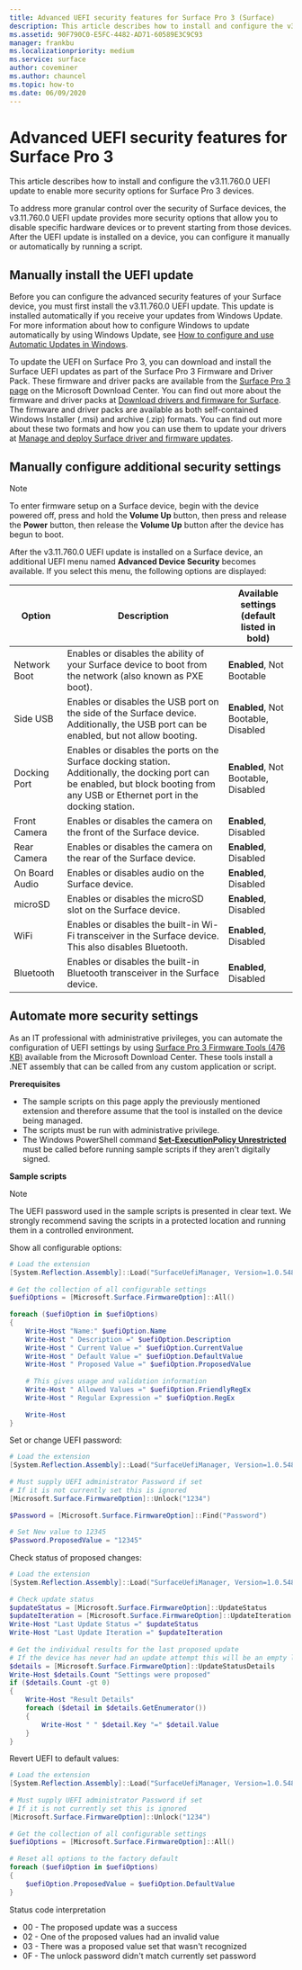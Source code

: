 ```yaml
---
title: Advanced UEFI security features for Surface Pro 3 (Surface)
description: This article describes how to install and configure the v3.11.760.0 UEFI update to enable more security options for Surface Pro 3 devices.
ms.assetid: 90F790C0-E5FC-4482-AD71-60589E3C9C93
manager: frankbu
ms.localizationpriority: medium
ms.service: surface
author: coveminer
ms.author: chauncel
ms.topic: how-to
ms.date: 06/09/2020
---
```


# Advanced UEFI security features for Surface Pro 3

This article describes how to install and configure the v3.11.760.0 UEFI update to enable more security options for Surface Pro 3 devices.

To address more granular control over the security of Surface devices, the v3.11.760.0 UEFI update provides more security options that allow you to disable specific hardware devices or to prevent starting from those devices. After the UEFI update is installed on a device, you can configure it manually or automatically by running a script.

## Manually install the UEFI update

Before you can configure the advanced security features of your Surface device, you must first install the v3.11.760.0 UEFI update. This update is installed automatically if you receive your updates from Windows Update. For more information about how to configure Windows to update automatically by using Windows Update, see [How to configure and use Automatic Updates in Windows](https://support.microsoft.com/kb/306525).

To update the UEFI on Surface Pro 3, you can download and install the Surface UEFI updates as part of the Surface Pro 3 Firmware and Driver Pack. These firmware and driver packs are available from the [Surface Pro 3 page](https://www.microsoft.com/download/details.aspx?id=38826) on the Microsoft Download Center. You can find out more about the firmware and driver packs at [Download drivers and firmware for Surface](https://support.microsoft.com/help/4023482). The firmware and driver packs are available as both self-contained Windows Installer (.msi) and archive (.zip) formats. You can find out more about these two formats and how you can use them to update your drivers at [Manage and deploy Surface driver and firmware updates](manage-surface-driver-and-firmware-updates.md).

## Manually configure additional security settings

>[!NOTE]
>To enter firmware setup on a Surface device, begin with the device powered off, press and hold the **Volume Up** button, then press and release the **Power** button, then release the **Volume Up** button after the device has begun to boot.

After the v3.11.760.0 UEFI update is installed on a Surface device, an additional UEFI menu named **Advanced Device Security** becomes available. If you select this menu, the following options are displayed:

| Option         | Description                                                                                                                                                                          | Available settings (default listed in bold) |
|----------------|--------------------------------------------------------------------------------------------------------------------------------------------------------------------------------------|---------------------------------------------|
| Network Boot   | Enables or disables the ability of your Surface device to boot from the network (also known as PXE boot).                                                                            | **Enabled**, Not Bootable                   |
| Side USB       | Enables or disables the USB port on the side of the Surface device. Additionally, the USB port can be enabled, but not allow booting.                                                | **Enabled**, Not Bootable, Disabled         |
| Docking Port   | Enables or disables the ports on the Surface docking station. Additionally, the docking port can be enabled, but block booting from any USB or Ethernet port in the docking station. | **Enabled**, Not Bootable, Disabled         |
| Front Camera   | Enables or disables the camera on the front of the Surface device.                                                                                                                   | **Enabled**, Disabled                       |
| Rear Camera    | Enables or disables the camera on the rear of the Surface device.                                                                                                                    | **Enabled**, Disabled                       |
| On Board Audio | Enables or disables audio on the Surface device.                                                                                                                                     | **Enabled**, Disabled                       |
| microSD        | Enables or disables the microSD slot on the Surface device.                                                                                                                          | **Enabled**, Disabled                       |
| WiFi           | Enables or disables the built-in Wi-Fi transceiver in the Surface device. This also disables Bluetooth.                                                                              | **Enabled**, Disabled                       |
| Bluetooth      | Enables or disables the built-in Bluetooth transceiver in the Surface device.                                                                                                        | **Enabled**, Disabled                       |

## Automate more security settings

As an IT professional with administrative privileges, you can automate the configuration of UEFI settings by using [Surface Pro 3 Firmware Tools (476 KB)](https://www.microsoft.com/download/details.aspx?id=38826) available from the Microsoft Download Center. These tools install a .NET assembly that can be called from any custom application or script.

**Prerequisites**

- The sample scripts on this page apply the previously mentioned extension and therefore assume that the tool is installed on the device being managed.
- The scripts must be run with administrative privilege.
- The Windows PowerShell command [**Set-ExecutionPolicy Unrestricted**](https://technet.microsoft.com/library/ee176961.aspx) must be called before running sample scripts if they aren't digitally signed.

**Sample scripts**

> [!NOTE]
> The UEFI password used in the sample scripts is presented in clear text. We strongly recommend saving the scripts in a protected location and running them in a controlled environment.

Show all configurable options:

```powershell
# Load the extension 
[System.Reflection.Assembly]::Load("SurfaceUefiManager, Version=1.0.5483.22783, Culture=neutral, PublicKeyToken=20606f4b5276c705")  
 
# Get the collection of all configurable settings 
$uefiOptions = [Microsoft.Surface.FirmwareOption]::All() 
 
foreach ($uefiOption in $uefiOptions) 
{ 
    Write-Host "Name:" $uefiOption.Name 
    Write-Host " Description =" $uefiOption.Description 
    Write-Host " Current Value =" $uefiOption.CurrentValue 
    Write-Host " Default Value =" $uefiOption.DefaultValue 
    Write-Host " Proposed Value =" $uefiOption.ProposedValue 
     
    # This gives usage and validation information 
    Write-Host " Allowed Values =" $uefiOption.FriendlyRegEx 
    Write-Host " Regular Expression =" $uefiOption.RegEx 
     
    Write-Host 
}
```

Set or change UEFI password:

```powershell
# Load the extension 
[System.Reflection.Assembly]::Load("SurfaceUefiManager, Version=1.0.5483.22783, Culture=neutral, PublicKeyToken=20606f4b5276c705")  
 
# Must supply UEFI administrator Password if set 
# If it is not currently set this is ignored 
[Microsoft.Surface.FirmwareOption]::Unlock("1234") 
 
$Password = [Microsoft.Surface.FirmwareOption]::Find("Password") 
 
# Set New value to 12345 
$Password.ProposedValue = "12345"
```

Check status of proposed changes:

```powershell
# Load the extension 
[System.Reflection.Assembly]::Load("SurfaceUefiManager, Version=1.0.5483.22783, Culture=neutral, PublicKeyToken=20606f4b5276c705")  
 
# Check update status 
$updateStatus = [Microsoft.Surface.FirmwareOption]::UpdateStatus 
$updateIteration = [Microsoft.Surface.FirmwareOption]::UpdateIteration 
Write-Host "Last Update Status =" $updateStatus 
Write-Host "Last Update Iteration =" $updateIteration 
 
# Get the individual results for the last proposed update 
# If the device has never had an update attempt this will be an empty list 
$details = [Microsoft.Surface.FirmwareOption]::UpdateStatusDetails 
Write-Host $details.Count "Settings were proposed" 
if ($details.Count -gt 0) 
{ 
    Write-Host "Result Details" 
    foreach ($detail in $details.GetEnumerator()) 
    { 
        Write-Host " " $detail.Key "=" $detail.Value 
    } 
}
```

Revert UEFI to default values:

```powershell
# Load the extension 
[System.Reflection.Assembly]::Load("SurfaceUefiManager, Version=1.0.5483.22783, Culture=neutral, PublicKeyToken=20606f4b5276c705")  
 
# Must supply UEFI administrator Password if set 
# If it is not currently set this is ignored 
[Microsoft.Surface.FirmwareOption]::Unlock("1234") 
 
# Get the collection of all configurable settings 
$uefiOptions = [Microsoft.Surface.FirmwareOption]::All() 
 
# Reset all options to the factory default 
foreach ($uefiOption in $uefiOptions) 
{ 
    $uefiOption.ProposedValue = $uefiOption.DefaultValue 
}
```

Status code interpretation

- 00 - The proposed update was a success
- 02 - One of the proposed values had an invalid value
- 03 - There was a proposed value set that wasn't recognized
- 0F - The unlock password didn't match currently set password
